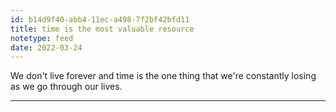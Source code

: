 ```yaml
---
id: b14d9f40-abb4-11ec-a498-7f2bf42bfd11
title: time is the most valuable resource
notetype: feed
date: 2022-03-24
---
```

We don't live forever and time is the one thing that we're constantly losing as we go through our lives.

---


